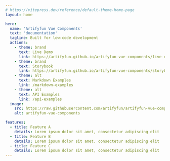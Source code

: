```yaml
---
# https://vitepress.dev/reference/default-theme-home-page
layout: home

hero:
  name: 'Artifyfun Vue Components'
  text: 'documentation'
  tagline: Built for low-code development
  actions:
    - theme: brand
      text: Live Demo
      link: https://artifyfun.github.io/artifyfun-vue-components/live-demo/index.html
    - theme: brand
      text: Storybook
      link: https://artifyfun.github.io/artifyfun-vue-components/storybook/index.html
    - theme: alt
      text: Markdown Examples
      link: /markdown-examples
    - theme: alt
      text: API Examples
      link: /api-examples
  image:
    src: https://raw.githubusercontent.com/artifyfun/artifyfun-vue-components/main/public/logo.png
    alt: artifyfun-vue-components

features:
  - title: Feature A
    details: Lorem ipsum dolor sit amet, consectetur adipiscing elit
  - title: Feature B
    details: Lorem ipsum dolor sit amet, consectetur adipiscing elit
  - title: Feature C
    details: Lorem ipsum dolor sit amet, consectetur adipiscing elit
---
```

